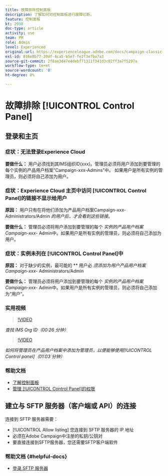 ```yaml
---
title: 故障排除控制面板
description: 了解如何对控制面板进行故障诊断。
feature: 控制面板
kt: 2938
doc-type: article
activity: use
team: PM
role: Admin
level: Experienced
original-url: https://experienceleague.adobe.com/docs/campaign-classic-learn/tutorials/administrating/control-panel-acc/trouble-shooting.html
exl-id: 016e8b77-20df-4ca5-b5e7-fe2f3e7ba7a3
source-git-commit: 2f8ae3d47e4debf71311f341d3c02ff3a7f5297a
workflow-type: tm+mt
source-wordcount: '0'
ht-degree: 0%

---
```


# 故障排除 [!UICONTROL Control Panel]

## 登录和主页

### 症状：无法登录Experience Cloud

**要做什么：**
用户必须找到其IMS组织ID(xxx)。管理员必须将用户添加到要管理的每个实例的产品用户档案“Campaign-xxx-Admins”中。 如果用户是所有实例的管理员，则必须将自己添加为用户。

### 症状：Experience Cloud 主页中访问 [!UICONTROL Control Panel]的链接不显示给用户

**原因：**
用户只有在将他们添加为产品用户档案Campaign-xxx-Administrators/Admin _的用户后，才会看到这些链接_。

**要做什么：**
管理员必须将用户添加到要管理的每个 _实例的产品用户档案Campaign-xxx-_  Admin中。如果用户是所有实例的管理员，则必须将自己添加为用户。

### 症状：实例未列在 [!UICONTROL Control Panel]中

**原因：**
对于缺少的实例，最可能的 ** 用户必 _须添加为用户产品用户档案Campaign-xxx-_ Administrators/Admin

**要做什么：**
管理员必须将用户添加到要管理的每个 _实例的产品用户档案Campaign-xxx-_  Admin中。如果用户是所有实例的管理员，则必须将自己添加为“用户”。

### 实用视频

>[!VIDEO](https://video.tv.adobe.com/v/27183?quality=12)

*查找 IMS Org ID（00:26 分钟）*

>[!VIDEO](https://video.tv.adobe.com/v/27147?quality=12)

*如何将管理员在产品用户档案中添加为管理员，以便能够使用[!UICONTROL Control panel]（01:03 分钟）*

### 帮助文档

* [了解控制面板](https://experienceleague.adobe.com/docs/control-panel/using/control-panel-home.html?lang=zh-Hans)
* [管理 [!UICONTROL Control Panel]的权限](https://experienceleague.adobe.com/docs/control-panel/using/control-panel-home.html?lang=en)

## 建立与 SFTP 服务器（客户端或 API）的连接

连接到 SFTP 服务器需要：

* [!UICONTROL Allow listing] 您连接到 SFTP 服务器的 IP 地址
* 必须在Adobe Campaign中注册的私钥/公钥对
* 要直接连接到SFTP服务器，您还需要SFTP客户端软件

### 帮助文档 {#helpful-docs}

* [登录 SFTP 服务器](https://experienceleague.adobe.com/docs/control-panel/using/control-panel-home.html?lang=en)

